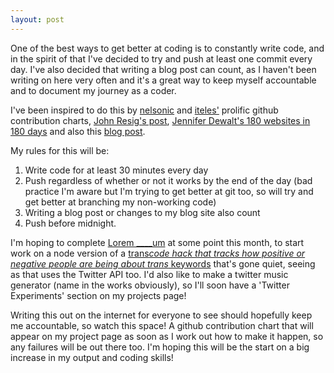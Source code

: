 ```yaml
---
layout: post
---
```


One of the best ways to get better at coding is to constantly write code, and in the spirit of that I've decided to try and push at least one commit every day. I've also decided that writing a blog post can count, as I haven't been writing on here very often and it's a great way to keep myself accountable and to document my journey as a coder.

I've been inspired to do this by [nelsonic](https://github.com/nelsonic) and [iteles'](https://github.com/iteles) prolific github contribution charts, [John Resig's post](http://ejohn.org/blog/write-code-every-day/), [Jennifer Dewalt's 180 websites in 180 days](http://jenniferdewalt.com/) and also this [blog post](http://blog.kablamo.org/2014/04/20/write-code-every-day/).

My rules for this will be:

1. Write code for at least 30 minutes every day
2. Push regardless of whether or not it works by the end of the day (bad practice I'm aware but I'm trying to get better at git too, so will try and get better at branching my non-working code)
3. Writing a blog post or changes to my blog site also count
4. Push before midnight.

I'm hoping to complete [Lorem ____um]() at some point this month, to start work on a node version of a [trans*code hack that tracks how positive or negative people are being about trans* keywords](https://github.com/RubyOffThe/transcode) that's gone quiet, seeing as that uses the Twitter API too. I'd also like to make a twitter music generator (name in the works obviously), so I'll soon have a 'Twitter Experiments' section on my projects page!

Writing this out on the internet for everyone to see should hopefully keep me accountable, so watch this space! A github contribution chart that will appear on my project page as soon as I work out how to make it happen, so any failures will be out there too. I'm hoping this will be the start on a big increase in my output and coding skills!



